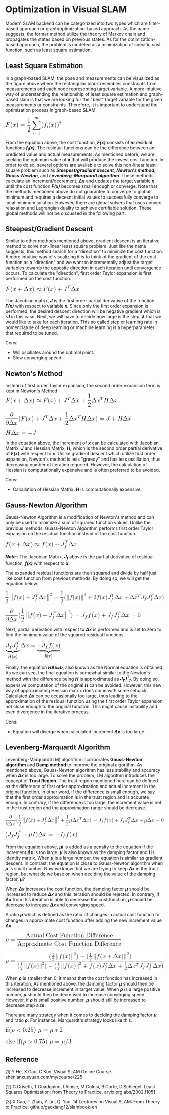 # Optimization in Visual SLAM

Modern SLAM backend can be categorized into two types which are filter-based approach or graph/optimization-based approach. As the name suggests, the former method utilize the theory of Markov chain and propagates the states based on previous states. As for the optimization-based approach, the problem is modeled as a minimization of specific cost function, such as least square estimation.

## Least Square Estimation
In a graph-based SLAM, the pose and measurements can be visualized as the figure above where the rectangular block resembles constraints from measurements and each node representing target variable.
A more intuitive way of understanding the relationship of least square estimation and graph-based slam is that we are looking for the "best" target variable for the given measurements or constraints.
Therefore, it is important to understand the optimization process in graph-based SLAM.

![Cost Function](./Images/optimization1.png)

From the equation above, the cost function, _**F(x)**_ consists of _**m**_ residual functions _**f<sub>i</sub>(x)**_.
The residual functions can be the difference between an predicted value and actual measurements.
As mentioned before, we are seeking the optimum value of _**x**_ that will produce the lowest cost function.
In order to do so, several options are available to solve this non-linear least square problem such as _**Steepest/gradient descent**_, _**Newton's method**_, _**Gauss-Newton**_, and _**Levenberg-Marquardt algorithm**_. These methods calculate an increment/decrement, _**Δx**_ and updates the target variable _**x**_ until the cost function _**F(x)**_ becomes small enough or converge. Note that the methods mentioned above do not guarantee to converge to global minimum and requires a decesnt initial values to successfully converge to local minimum solution. However, there are global solvers that uses convex relaxation and Lagrangian duality to achieve certifiable solution. These global methods will not be discussed in the following part.

## Steepest/Gradient Descent
Similar to other methods mentioned above, gradient descent is an iterative method to solve non-linear least square problem. Just like the name suggests, this method search for a "direction" to minimize the cost function. A more intuitive way of visualizing it is to think of the gradient of the cost function as a "direction" and we want to incrementally adjust the target variables towards the opposite direction in each iteration until convergence occurs.
To calculate the "direction", first order Taylor expansion is first performed on the cost function.

![First Order Taylor Expanded Cost Function](./Images/optimization2.png)

The Jacobian matrix, _**J**_ is the first order partial derivative of the function _**F(x)**_ with respect to variable _**x**_. Since only the first order expansion is performed, the desired descent direction will be negative gradient which is _**-J**_ in this case. Next, we will have to decide how large is the step, _**λ**_ that we would like to take for each iteration. This so called step or learning rate in nomenclature of deep learning or machine learning is a hyperparameter that required to be tuned. 

Cons:
* Will oscillates around the optimal point.
* Slow converging speed.

## Newton's Method
Instead of first order Taylor expansion, the second order expansion term is kept in Newton's Method
![Newton's Method1](./Images/optimization3.png)

![Newton's Method2](./Images/optimization4.png)

![Newton's Method3](./Images/optimization5.png)

In the equation above, the increment of _**x**_ can be calculated with Jacobian Matrix, _**J**_ and Hessian Matrix, _**H**_, which is the second order partial derivative of _**F(x)**_ with respect to _**x**_. Unlike gradient descent which utilize first order expansion, Newton's method is less "greedy" and has less oscillation, thus decreasing number of iteration requried. However, the calculation of Hessian is computationally expensive and is often preferred to be avoided.

Cons:
* Calculation of Hessian Matrix, _**H**_ is computationally expensive.

## Gauss-Newton Algorithm
Gauss-Newton Algorithm is a modification of Newton's method and can only be used to minimize a sum of squared function values. Unlike the previous methods, Guass-Newton Algorithm performs first order Taylor expansion on the residual function instead of the cost function.

![Gauss-Newton1](./Images/optimization6.png)

_**Note**_ : The Jacobian Matrix, _**J<sub>f</sub>**_ above is the partial derivative of residual function, _**f(x)**_ with respect to _**x**_.

The expanded residual functions are then squared and divide by half just like cost function from previous methods. By doing so, we will get the equation below.

![Gauss-Newton2](./Images/optimization7.png)

![Gauss-Newton3](./Images/optimization8.png)

Next, partial derivation with respect to _**Δx**_ is performed and is set to zero to find the minimum value of the squared residual functions.

![Gauss-Newton4](./Images/optimization9.png)

Finally, the equation _**HΔx=b**_, also known as the Normal equation is obtained. 
As we can see, the final equation is somewhat similar to the Newton's method with the difference being _**H**_ is approximated as _**J<sub>f</sub>J<sup>T</sup><sub>f</sub>**_. By doing so, expensive computation of the original _**H**_ can be avoided.
However, this new way of approximating Hessian matrix does come with some setback.
Calculated _**Δx**_ can be occasionally too large, thus leading to the approximation of the residual function using the first order Taylor expansion not close enough to the original function.
This might cause instability and even divergence in the iterative process.

Cons:
* Equation will diverge when calculated increment _**Δx**_ is too large. 

## Levenberg-Marquardt Algorithm
Levenberg-Marquardt(LM) algorithm incorporates **Gauss-Newton algorithm** and **Damp method** to improve the original algorithm. As mentioned above, Gauss-Newton algorithm has less stability and accuracy when _**Δx**_ is too large. To solve the problem, LM algorithm introduces the concept of **Trust Region**. The trust region mentioned here can be defined as the difference of first order approximation and actual increment in the original function. In other word, if the difference is small enough, we say that the first order approximation is in the trust region and is accurate enough. In contrary, if the difference is too large, the increment value is not in the trust region and the approximation range should be decrease.

![LM1](./Images/optimization10.png)

![LM2](./Images/optimization11.png)

From the equation above, _**μI**_ is added as a penalty to the equation if the increment _**Δx**_ is too large. _**μ**_ is also known as the damping factor and _**I**_ is identity matrix. When _**μ**_ is a large number, the equation is similar as gradient descent. In contrast, the equation is close to Gauss-Newton algorithm when _**μ**_ is small number. Now we know that we are trying to keep _**Δx**_ in the trust region, but what do we base on when deciding the value of the damping factor, _**μ**_?

When _**Δx**_ increases the cost function, the damping factor _**μ**_ should be increased to reduce _**Δx**_ and this iteration should be rejected. In contrary, if _**Δx**_ from this iteration is able to decrease the cost function, _**μ**_ should be decrease to increase _**Δx**_ and converging speed.

A ratio _**ρ**_ which is defined as the ratio of changes in actual cost function to changes in approximate cost function after adding the new increment value _**Δx**_.

![LM3](./Images/optimization12.png)

![LM4](./Images/optimization13.png)

When _**ρ**_ is smaller than 0, it means that the cost function has increased in this iteration. As mentioned above, the damping factor _**μ**_ should then be increased to decrease increment in target value.
When _**ρ**_ is a large positive number, _**μ**_ should then be decreased to increase converging speed.
However, if _**ρ**_ is small positive number, _**μ**_ should still be increased to decrease step size.

There are many strategy when it comes to deciding the damping factor _**μ**_ and ratio _**ρ**_.
For instance, Marquardt's strategy looks like this.

![LM5](./Images/optimization14.png)

![LM6](./Images/optimization15.png)

## Reference
[1] Y.He, X.Gao, C.Kun. Visual SLAM Online Course. shenlanxueyuan.com/my/course/225

[2] G.Grisetti, T.Guadgnino, I.Aloise, M.Colosi, B.Corte, D.Schlegel. Least Squares Optimization: from Theory to Practice. arvix.org.abs/2002.11051

[3] X.Gao, T.Zhao, Y.Liu, Q. Yan. 14 Lectures on Visual SLAM: From Theory to Practice. github/gaoxiang12/slambook-en